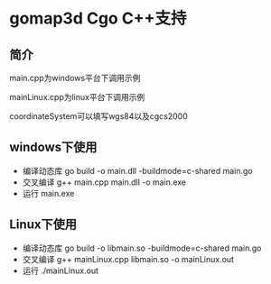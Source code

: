 # gomap3d Cgo C++支持

## 简介

main.cpp为windows平台下调用示例

mainLinux.cpp为linux平台下调用示例

coordinateSystem可以填写wgs84以及cgcs2000

## windows下使用

+ 编译动态库 go build -o main.dll -buildmode=c-shared main.go
+ 交叉编译 g++ main.cpp main.dll -o main.exe
+ 运行 main.exe

## Linux下使用

+ 编译动态库 go build -o libmain.so -buildmode=c-shared main.go
+ 交叉编译 g++ mainLinux.cpp libmain.so -o mainLinux.out
+ 运行 ./mainLinux.out
